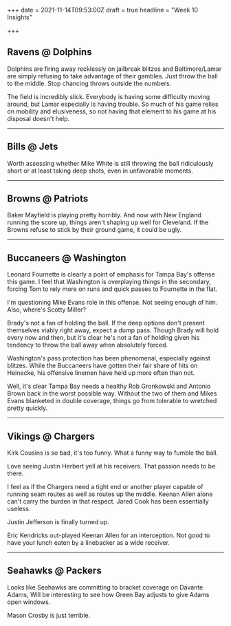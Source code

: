 +++
date = 2021-11-14T09:53:00Z
draft = true
headline = "Week 10 Insights"

+++
## Ravens @ Dolphins

Dolphins are firing away recklessly on jailbreak blitzes and Baltimore/Lamar are simply refusing to take advantage of their gambles. Just throw the ball to the middle. Stop chancing throws outside the numbers.

The field is incredibly slick. Everybody is having some difficulty moving around, but Lamar especially is having trouble. So much of his game relies on mobility and elusiveness, so not having that element to his game at his disposal doesn't help.

***

## Bills @ Jets

Worth assessing whether Mike White is still throwing the ball ridiculously short or at least taking deep shots, even in unfavorable moments.

***

## Browns @ Patriots

Baker Mayfield is playing pretty horribly. And now with New England running the score up, things aren't shaping up well for Cleveland. If the Browns refuse to stick by their ground game, it could be ugly.

***

## Buccaneers @ Washington

Leonard Fournette is clearly a point of emphasis for Tampa Bay's offense this game. I feel that Washington is overplaying things in the secondary, forcing Tom to rely more on runs and quick passes to Fournette in the flat.

I'm questioning Mike Evans role in this offense. Not seeing enough of him. Also, where's Scotty Miller?

Brady's not a fan of holding the ball. If the deep options don't present themselves viably right away, expect a dump pass. Though Brady will hold every now and then, but it's clear he's not a fan of holding given his tendency to throw the ball away when absolutely forced.

Washington's pass protection has been phenomenal, especially against blitzes. While the Buccaneers have gotten their fair share of hits on Heinecke, his offensive linemen have held up more often than not.

Well, it's clear Tampa Bay needs a healthy Rob Gronkowski and Antonio Brown back in the worst possible way. Without the two of them and Mikes Evans blanketed in double coverage, things go from tolerable to wretched pretty quickly.

***

## Vikings @ Chargers

Kirk Cousins is so bad, it's too funny. What a funny way to fumble the ball.

Love seeing Justin Herbert yell at his receivers. That passion needs to be there.

I feel as if the Chargers need a tight end or another player capable of running seam routes as well as routes up the middle. Keenan Allen alone can't carry the burden in that respect. Jared Cook has been essentially useless.

Justin Jefferson is finally turned up.

Eric Kendricks out-played Keenan Allen for an interception. Not good to have your lunch eaten by a linebacker as a wide receiver.

***

## Seahawks @ Packers

Looks like Seahawks are committing to bracket coverage on Davante Adams, Will be interesting to see how Green Bay adjusts to give Adams open windows.

Mason Crosby is just terrible.